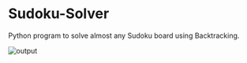 # Sudoku-Solver

Python program to solve almost any Sudoku board using Backtracking. 

![output](https://user-images.githubusercontent.com/97962359/199896869-2af96785-658d-4731-ab6d-88fb64c2e459.jpg)
